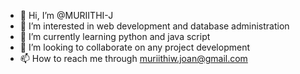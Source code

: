 - 👋 Hi, I’m @MURIITHI-J
- 👀 I’m interested in web development and database administration
- 🌱 I’m currently learning python and java script
- 💞️ I’m looking to collaborate on any project development
- 📫 How to reach me through muriithiw.joan@gmail.com
<!---
MURIITHI-J/MURIITHI-J is a ✨ special ✨ repository because its `README.md` (this file) appears on your GitHub profile.
You can click the Preview link to take a look at your changes.
--->
